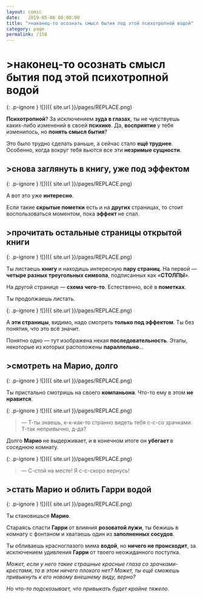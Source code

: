 ```yaml
---
layout: comic
date:   2019-05-06 00:00:00 
title: ">наконец-то осознать смысл бытия под этой психотропной водой"
category: page
permalink: /158
---
```

# >наконец-то осознать смысл бытия под этой психотропной водой

{: .p-ignore }
![]({{ site.url }}/pages/REPLACE.png)

<strong>Психотропной</strong>? За исключением <strong>зуда в глазах</strong>, ты не чувствуешь каких-либо изменений в своей <strong>психике</strong>. Да, <strong>восприятие </strong>у тебя изменилось, но <strong>понять смысл бытия</strong>?

Это было трудно сделать раньше, а сейчас стало <strong>ещё труднее</strong>. Особенно, когда вокруг тебя вьются все эти <strong>незримые сущности</strong>.

## >снова заглянуть в книгу, уже под эффектом

{: .p-ignore }
![]({{ site.url }}/pages/REPLACE.png)

А вот это уже <strong>интересно</strong>.

Если такие <strong>скрытые пометки</strong> есть и на <strong>других </strong>страницах, то стоит воспользоваться моментом, пока <strong>эффект </strong>не спал.

## >прочитать остальные страницы открытой книги

{: .p-ignore }
![]({{ site.url }}/pages/REPLACE.png)

Ты листаешь <strong>книгу </strong>и находишь интересную <strong>пару страниц</strong>. На первой — <strong>четыре разных треугольных символа</strong>, подписанных как «<strong>СТОЛПЫ</strong>». 

На другой странице — <strong>схема чего-то</strong>. Естественно, всё в <strong>пометках</strong>.

Ты продолжаешь листать.

{: .p-ignore }
![]({{ site.url }}/pages/REPLACE.png)

А <strong>эти страницы</strong>, видимо, надо смотреть <strong>только под эффектом</strong>. Ты без понятия, что это всё значит.

Понятно одно — тут изображена некая <strong>последовательность</strong>. Этапы, некоторые из которых расположены <strong>параллельно</strong>…

## >смотреть на Марио, долго

{: .p-ignore }
![]({{ site.url }}/pages/REPLACE.png)

Ты пристально смотришь на своего <strong>компаньона</strong>. Что-то ему в этом <strong>не нравится</strong>.

{: .p-ignore }
![]({{ site.url }}/pages/REPLACE.png)

<blockquote>— Т-ты знаешь, к-к-как-то странно видеть тебя с-с-со зрачками. Т-так непривычно, д-да?</blockquote>

Долго <strong>Марио </strong>не выдерживает, и в конечном итоге он <strong>убегает </strong>в соседнюю комнату.

{: .p-ignore }
![]({{ site.url }}/pages/REPLACE.png)

<blockquote>— С-стой на месте! Я с-с-скоро вернусь!</blockquote>

## >стать Марио и облить Гарри водой

{: .p-ignore }
![]({{ site.url }}/pages/REPLACE.png)

Ты становишься <strong>Марио</strong>.

Стараясь спасти <strong>Гарри </strong>от влияния <strong>розоватой лужи</strong>, ты бежишь в комнату с фонтаном и хватаешь один из <strong>заполненных сосудов</strong>.

Ты обливаешь красноглазого мима <strong>водой</strong>, но <strong>ничего не происходит</strong>, за исключением удивления <strong>Гарри </strong>от твоего неожиданного поступка.

<em>Может, если у него такие страшные красные глаза со зрачками-крестами, то в этом ничего плохого нет? Может, ты ещё сможешь привыкнуть к его новому внешнему виду, верно?</em>

<em>Но что-то подсказывает, что привыкать будет крайне тяжело.</em>
